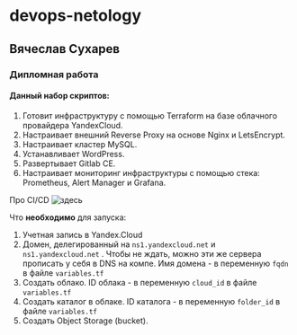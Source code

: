 # devops-netology
## Вячеслав Сухарев

### Дипломная работа

#### Данный набор скриптов:

1. Готовит инфраструктуру с помощью Terraform на базе облачного провайдера YandexCloud.
1. Настраивает внешний Reverse Proxy на основе Nginx и LetsEncrypt.
1. Настраивает кластер MySQL.
1. Устанавливает WordPress.
1. Развертывает Gitlab CE.
1. Настраивает мониторинг инфраструктуры с помощью стека: Prometheus, Alert Manager и Grafana.  

Про CI/CD ![здесь](/cicd/)  

Что **необходимо** для запуска:  
1. Учетная запись в Yandex.Cloud
2. Домен, делегированный на `ns1.yandexcloud.net` и `ns1.yandexcloud.net` . Чтобы не ждать, можно эти же сервера прописать у себя в DNS на компе. Имя домена - в переменную `fqdn` в файле `variables.tf`
3. Создать облако. ID облака - в переменную `cloud_id` в файле `variables.tf` 
4. Создать каталог в облаке. ID каталога - в переменную `folder_id` в файле `variables.tf`
5. Создать Object Storage (bucket). 
